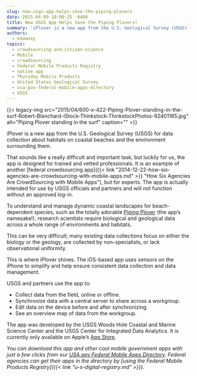 ```yaml
---
slug: new-usgs-app-helps-save-the-piping-plovers
date: 2015-04-09 10:00:25 -0400
title: New USGS App Helps Save the Piping Plovers!
summary: 'iPlover is a new app from the U.S. Geological Survey (USGS) for data collection about habitats on coastal beaches and the environment surrounding them. That sounds like a really difficult and important task, but luckily for us, the app is designed for trained and vetted professionals. It is an example of another federal crowdsourcing app, but for experts. The'
authors:
  - kdowney
topics:
  - crowdsourcing-and-citizen-science
  - Mobile
  - crowdsourcing
  - Federal Mobile Products Registry
  - native app
  - Thursday Mobile Products
  - United States Geological Survey
  - usa-gov-federal-mobile-apps-directory
  - USGS
---
```


{{< legacy-img src="2015/04/600-x-422-Piping-Plover-standing-in-the-surf-Robert-Blanchard-iStock-Thinkstock-ThinkstockPhotos-92401185.jpg" alt="Piping Plover standing in the surf" caption="" >}} 

iPlover is a new app from the U.S. Geological Survey (USGS) for data collection about habitats on coastal beaches and the environment surrounding them.

That sounds like a really difficult and important task, but luckily for us, the app is designed for trained and vetted professionals. It is an example of another [federal crowdsourcing app]({{< link "2014-12-22-how-six-agencies-are-crowdsourcing-with-mobile-apps.md" >}} "How Six Agencies Are CrowdSourcing with Mobile Apps"), but for experts. The app is actually intended for use by USGS officials and partners and will not function without an approved log-in.

To understand and manage dynamic coastal landscapes for beach-dependent species, such as the totally adorable [Piping Plover](http://wh.er.usgs.gov/slr/images/pipingplovers2.png "Piping Plover") (the app’s namesake!), research scientists require biological and geological data across a whole range of environments and habitats.

This can be very difficult; many existing data collections focus on either the biology or the geology, are collected by non-specialists, or lack observational uniformity.

This is where iPlover shines. The iOS-based app uses sensors on the iPhone to simplify and help ensure consistent data collection and data management.

USGS and partners use the app to:

  * Collect data from the field, online or offline.
  * Synchronize data with a central server to share across a workgroup.
  * Edit data on the device before and after synchronizing.
  * See an overview map of data from the workgroup.

The app was developed by the USGS Woods Hole Coastal and Marine Science Center and the USGS Center for Integrated Data Analytics. It is currently only available on Apple’s [App Store](https://itunes.apple.com/us/app/iplover/id975620593).

_You can download this app and other cool mobile government apps with just a few clicks from our [USA.gov Federal Mobile Apps Directory](http://www.usa.gov/mobileapps.shtml). Federal agencies can get their apps in the directory by [using the Federal Mobile Products Registry]({{< link "u-s-digital-registry.md" >}})._